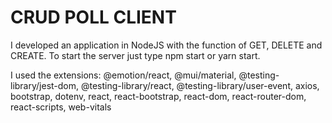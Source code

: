 # CRUD POLL CLIENT

I developed an application in NodeJS with the function of GET, DELETE and CREATE. To start the server just type npm start or yarn start.

I used the extensions: @emotion/react, @mui/material, @testing-library/jest-dom, @testing-library/react, @testing-library/user-event, axios, bootstrap, dotenv, react, react-bootstrap, react-dom, react-router-dom, react-scripts, web-vitals
